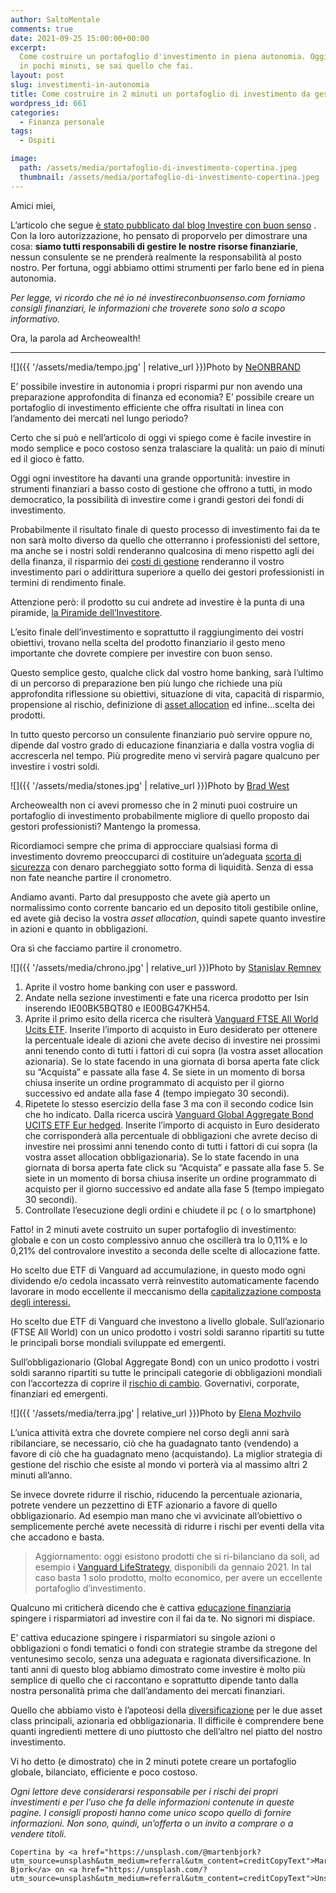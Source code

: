 ```yaml
---
author: SaltoMentale
comments: true
date: 2021-09-25 15:00:00+00:00
excerpt:
  Come costruire un portafoglio d'investimento in piena autonomia. Oggi fattibile
  in pochi minuti, se sai quello che fai.
layout: post
slug: investimenti-in-autonomia
title: Come costruire in 2 minuti un portafoglio di investimento da gestore professionale
wordpress_id: 661
categories:
  - Finanza personale
tags:
  - Ospiti

image:
  path: /assets/media/portafoglio-di-investimento-copertina.jpeg
  thumbnail: /assets/media/portafoglio-di-investimento-copertina.jpeg
---
```


Amici miei,

L’articolo che segue [è stato pubblicato dal blog Investire con buon senso](https://investireconbuonsenso.com/2020/01/27/come-costruire-in-2-minuti-un-portafoglio-di-investimento-da-gestore-professionale/) . Con la loro autorizzazione, ho pensato di proporvelo per dimostrare una cosa: **siamo tutti responsabili di gestire le nostre risorse finanziarie**, nessun consulente se ne prenderà realmente la responsabilità al posto nostro. Per fortuna, oggi abbiamo ottimi strumenti per farlo bene ed in piena autonomia.

_Per legge, vi ricordo che né io né investireconbuonsenso.com forniamo consigli finanziari, le informazioni che troverete sono solo a scopo informativo._

Ora, la parola ad Archeowealth!

---

![]({{ '/assets/media/tempo.jpg' | relative_url }})Photo by [NeONBRAND](https://unsplash.com/@neonbrand?utm_source=unsplash&utm_medium=referral&utm_content=creditCopyText)

E’ possibile investire in autonomia i propri risparmi pur non avendo una preparazione approfondita di finanza ed economia? E’ possibile creare un portafoglio di investimento efficiente che offra risultati in linea con l’andamento dei mercati nel lungo periodo?

Certo che si può e nell’articolo di oggi vi spiego come è facile investire in modo semplice e poco costoso senza tralasciare la qualità: un paio di minuti ed il gioco è fatto.

Oggi ogni investitore ha davanti una grande opportunità: investire in strumenti finanziari a basso costo di gestione che offrono a tutti, in modo democratico, la possibilità di investire come i grandi gestori dei fondi di investimento.

Probabilmente il risultato finale di questo processo di investimento fai da te non sarà molto diverso da quello che otterranno i professionisti del settore, ma anche se i nostri soldi renderanno qualcosina di meno rispetto agli dei della finanza, il risparmio dei [costi di gestione](https://investireconbuonsenso.com/2015/03/09/1116/) renderanno il vostro investimento pari o addirittura superiore a quello dei gestori professionisti in termini di rendimento finale.

Attenzione però: il prodotto su cui andrete ad investire è la punta di una piramide, [la Piramide dell’Investitore](https://investireconbuonsenso.com/2015/01/17/la-piramide-dellinvestitore/).

L’esito finale dell’investimento e soprattutto il raggiungimento dei vostri obiettivi, trovano nella scelta del prodotto finanziario il gesto meno importante che dovrete compiere per investire con buon senso.

Questo semplice gesto, qualche click dal vostro home banking, sarà l’ultimo di un percorso di preparazione ben più lungo che richiede una più approfondita riflessione su obiettivi, situazione di vita, capacità di risparmio, propensione al rischio, definizione di [asset allocation](https://investireconbuonsenso.com/2017/03/23/e-se-lasset-allocation-fosse-una-dieta/) ed infine…scelta dei prodotti.

In tutto questo percorso un consulente finanziario può servire oppure no, dipende dal vostro grado di educazione finanziaria e dalla vostra voglia di accrescerla nel tempo. Più progredite meno vi servirà pagare qualcuno per investire i vostri soldi.

![]({{ '/assets/media/stones.jpg' | relative_url }})Photo by [Brad West](https://unsplash.com/@mintchap?utm_source=unsplash&utm_medium=referral&utm_content=creditCopyText)

Archeowealth non ci avevi promesso che in 2 minuti puoi costruire un portafoglio di investimento probabilmente migliore di quello proposto dai gestori professionisti? Mantengo la promessa.

Ricordiamoci sempre che prima di approcciare qualsiasi forma di investimento dovremo preoccuparci di costituire un’adeguata [scorta di sicurezza](https://investireconbuonsenso.com/2016/07/22/la-ruota-di-scorta/) con denaro parcheggiato sotto forma di liquidità. Senza di essa non fate neanche partire il cronometro.

Andiamo avanti. Parto dal presupposto che avete già aperto un normalissimo conto corrente bancario ed un deposito titoli gestibile online, ed avete già deciso la vostra _asset allocation_, quindi sapete quanto investire in azioni e quanto in obbligazioni.

Ora sì che facciamo partire il cronometro.

![]({{ '/assets/media/chrono.jpg' | relative_url }})Photo by [Stanislav Remnev](https://unsplash.com/@stan_remnev?utm_source=unsplash&utm_medium=referral&utm_content=creditCopyText)

1. Aprite il vostro home banking con user e password.
2. Andate nella sezione investimenti e fate una ricerca prodotto per Isin inserendo IE00BK5BQT80 e IE00BG47KH54.
3. Aprite il primo esito della ricerca che risulterà [Vanguard FTSE All World Ucits ETF](https://www.it.vanguard/professional/prodotti/it/detail/ETF/9679/Equity). Inserite l’importo di acquisto in Euro desiderato per ottenere la percentuale ideale di azioni che avete deciso di investire nei prossimi anni tenendo conto di tutti i fattori di cui sopra (la vostra asset allocation azionaria). Se lo state facendo in una giornata di borsa aperta fate click su “Acquista” e passate alla fase 4. Se siete in un momento di borsa chiusa inserite un ordine programmato di acquisto per il giorno successivo ed andate alla fase 4 (tempo impiegato 30 secondi).
4. Ripetete lo stesso esercizio della fase 3 ma con il secondo codice Isin che ho indicato. Dalla ricerca uscirà [Vanguard Global Aggregate Bond UCITS ETF Eur hedged](https://www.it.vanguard/professional/prodotti/it/detail/ETF/9443/Bond). Inserite l’importo di acquisto in Euro desiderato che corrisponderà alla percentuale di obbligazioni che avrete deciso di investire nei prossimi anni tenendo conto di tutti i fattori di cui sopra (la vostra asset allocation obbligazionaria). Se lo state facendo in una giornata di borsa aperta fate click su “Acquista” e passate alla fase 5. Se siete in un momento di borsa chiusa inserite un ordine programmato di acquisto per il giorno successivo ed andate alla fase 5 (tempo impiegato 30 secondi).
5. Controllate l’esecuzione degli ordini e chiudete il pc ( o lo smartphone)

Fatto! in 2 minuti avete costruito un super portafoglio di investimento: globale e con un costo complessivo annuo che oscillerà tra lo 0,11% e lo 0,21% del controvalore investito a seconda delle scelte di allocazione fatte.

Ho scelto due ETF di Vanguard ad accumulazione, in questo modo ogni dividendo e/o cedola incassato verrà reinvestito automaticamente facendo lavorare in modo eccellente il meccanismo della [capitalizzazione composta degli interessi.](https://investireconbuonsenso.com/2019/02/25/gli-scacchi-e-la-moltiplicazione-della-ricchezza/)

Ho scelto due ETF di Vanguard che investono a livello globale. Sull’azionario (FTSE All World) con un unico prodotto i vostri soldi saranno ripartiti su tutte le principali borse mondiali sviluppate ed emergenti.

Sull’obbligazionario (Global Aggregate Bond) con un unico prodotto i vostri soldi saranno ripartiti su tutte le principali categorie di obbligazioni mondiali con l’accortezza di coprire il [rischio di cambio](https://investireconbuonsenso.com/2017/01/10/chiariamo-meglio-cosa-intendiamo-per-costo-di-copertura-del-rischio-cambio/). Governativi, corporate, finanziari ed emergenti.

![]({{ '/assets/media/terra.jpg' | relative_url }})Photo by [Elena Mozhvilo](https://unsplash.com/@miracleday?utm_source=unsplash&utm_medium=referral&utm_content=creditCopyText)

L’unica attività extra che dovrete compiere nel corso degli anni sarà ribilanciare, se necessario, ciò che ha guadagnato tanto (vendendo) a favore di ciò che ha guadagnato meno (acquistando). La miglior strategia di gestione del rischio che esiste al mondo vi porterà via al massimo altri 2 minuti all’anno.

Se invece dovrete ridurre il rischio, riducendo la percentuale azionaria, potrete vendere un pezzettino di ETF azionario a favore di quello obbligazionario. Ad esempio man mano che vi avvicinate all’obiettivo o semplicemente perché avete necessità di ridurre i rischi per eventi della vita che accadono e basta.

> Aggiornamento: oggi esistono prodotti che si ri-bilanciano da soli, ad esempio i [Vanguard LifeStrategy](https://investireconbuonsenso.com/2020/12/28/vanguard-lifestrategy-la-recensione-di-investire-con-buon-senso/), disponibili da gennaio 2021. In tal caso basta 1 solo prodotto, molto economico, per avere un eccellente portafoglio d’investimento.


Qualcuno mi criticherà dicendo che è cattiva [educazione finanziaria](https://investireconbuonsenso.com/2019/02/03/aggiornamento-di-educazione-ed-autodifesa-finanziaria/) spingere i risparmiatori ad investire con il fai da te. No signori mi dispiace.

E’ cattiva educazione spingere i risparmiatori su singole azioni o obbligazioni o fondi tematici o fondi con strategie strambe da stregone del ventunesimo secolo, senza una adeguata e ragionata diversificazione. In tanti anni di questo blog abbiamo dimostrato come investire è molto più semplice di quello che ci raccontano e soprattutto dipende tanto dalla nostra personalità prima che dall’andamento dei mercati finanziari.

Quello che abbiamo visto è l’apoteosi della [diversificazione](https://investireconbuonsenso.com/2016/03/31/diversificare-significa/) per le due asset class principali, azionaria ed obbligazionaria. Il difficile è comprendere bene quanti ingredienti mettere di uno piuttosto che dell’altro nel piatto del nostro investimento.

Vi ho detto (e dimostrato) che in 2 minuti potete creare un portafoglio globale, bilanciato, efficiente e poco costoso.

_Ogni lettore deve considerarsi responsabile per i rischi dei propri investimenti e per l’uso che fa delle informazioni contenute in queste pagine. I consigli proposti hanno come unico scopo quello di fornire informazioni. Non sono, quindi, un’offerta o un invito a comprare o a vendere titoli._

    Copertina by <a href="https://unsplash.com/@martenbjork?utm_source=unsplash&utm_medium=referral&utm_content=creditCopyText">Marten Bjork</a> on <a href="https://unsplash.com/?utm_source=unsplash&utm_medium=referral&utm_content=creditCopyText">Unsplash</a>
